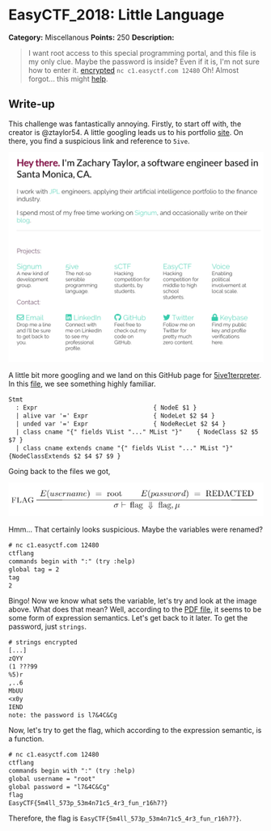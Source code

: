 # EasyCTF_2018: Little Language

**Category:** Miscellanous
**Points:** 250
**Description:**

>I want root access to this special programming portal, and this file is my only clue. Maybe the password is inside? Even if it is, I'm not sure how to enter it. [encrypted](encrypted)
`nc c1.easyctf.com 12480`
Oh! Almost forgot... this might [help](help).

## Write-up
This challenge was fantastically annoying. Firstly, to start off with, the creator is @ztaylor54. A little googling leads us to his portfolio [site](https://ztaylor54.com/). On there, you find a suspicious link and reference to `5ive`.

![screenshot.png](screenshot.png)

A little bit more googling and we land on this GitHub page for [5ive1terpreter](https://github.com/eherbert/5ive1terpreter). In this [file](https://github.com/eherbert/5ive1terpreter/blob/master/1nterpreter/Parser.y#L95), we see something highly familiar.

    Stmt
      : Expr                                { NodeE $1 }
      | alive var '=' Expr                  { NodeLet $2 $4 }
      | unded var '=' Expr                  { NodeRecLet $2 $4 }
      | class cname "{" fields VList "..." MList "}"    { NodeClass $2 $5 $7 }
      | class cname extends cname "{" fields VList "..." MList "}"    {NodeClassExtends $2 $4 $7 $9 }

Going back to the files we got, 

![encrypted](encrypted)

Hmm... That certainly looks suspicious. Maybe the variables were renamed?

    # nc c1.easyctf.com 12480
    ctflang
    commands begin with ":" (try :help)
    global tag = 2
    tag
    2

Bingo! Now we know what sets the variable, let's try and look at the image above. What does that mean? Well, according to the [PDF file](https://github.com/eherbert/5ive1terpreter/blob/master/5ive_LanguageSpecification.pdf), it seems to be some form of expression semantics. Let's get back to it later. To get the password, just `strings`.

    # strings encrypted
    [...]
    zQYY
    (1 ???99
    %5)r
    ,..6
    MbUU
    <x0y
    IEND
    note: the password is l7&4C&Cg

Now, let's try to get the flag, which according to the expression semantic, is a function.

    # nc c1.easyctf.com 12480
    ctflang
    commands begin with ":" (try :help)
    global username = "root"
    global password = "l7&4C&Cg"
    flag
    EasyCTF{5m4ll_573p_53m4n71c5_4r3_fun_r16h7?}

Therefore, the flag is `EasyCTF{5m4ll_573p_53m4n71c5_4r3_fun_r16h7?}`.
